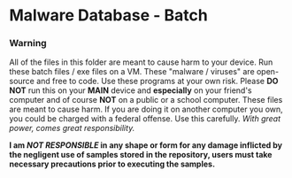 # Malware Database - Batch
### Warning
All of the files in this folder are meant to cause harm to your device. Run these batch files / exe files on a VM. These "malware / viruses" are open-source and free to code. Use these programs at your own risk. Please **DO NOT** run this on your **MAIN** device and **especially** on your friend's computer and of course **NOT** on a public or a school computer. These files are meant to cause harm. If you are doing it on another computer you own, you could be charged with a federal offense. Use this carefully. *With great power, comes great responsibility.*

**I am  *NOT RESPONSIBLE* in any shape or form for any damage inflicted by the negligent use of samples stored in the repository, users must take necessary precautions prior to executing the samples.**

